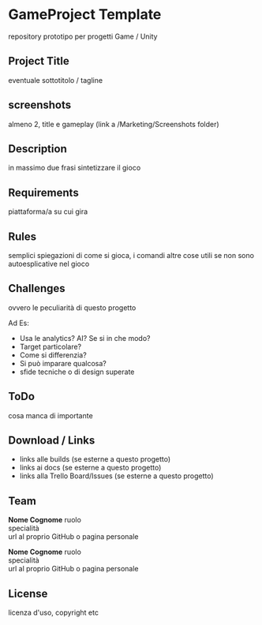 # GameProject Template
repository prototipo per progetti Game / Unity

## Project Title
eventuale sottotitolo / tagline

## screenshots
almeno 2, title e gameplay
(link a /Marketing/Screenshots folder)

## Description
in massimo due frasi sintetizzare il gioco

## Requirements
piattaforma/a su cui gira

## Rules
semplici spiegazioni di come si gioca, i comandi
altre cose utili se non sono autoesplicative nel gioco

## Challenges
ovvero le peculiarità di questo progetto

Ad Es:
- Usa le analytics? AI? Se si in che modo?
- Target particolare?
- Come si differenzia?
- Si può imparare qualcosa?
- sfide tecniche o di design superate

## ToDo
cosa manca di importante

## Download / Links
- links alle builds (se esterne a questo progetto)
- links ai docs (se esterne a questo progetto)
- links alla Trello Board/Issues (se esterne a questo progetto)

## Team

**Nome Cognome**
ruolo  
specialità  
url al proprio GitHub o pagina personale

**Nome Cognome**
ruolo  
specialità  
url al proprio GitHub o pagina personale

## License
licenza d'uso, copyright etc

